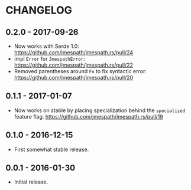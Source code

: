 # CHANGELOG

## 0.2.0 - 2017-09-26

* Now works with Serde 1.0:
  https://github.com/jmespath/jmespath.rs/pull/24
* impl `Error` for `JmespathError`:
  https://github.com/jmespath/jmespath.rs/pull/22
* Removed parentheses around `Fn` to fix syntactic error:
  https://github.com/jmespath/jmespath.rs/pull/20

## 0.1.1 - 2017-01-07

* Now works on stable by placing specialization behind the `specialized`
  feature flag. https://github.com/jmespath/jmespath.rs/pull/19

## 0.1.0 - 2016-12-15

* First somewhat stable release.

## 0.0.1 - 2016-01-30

* Initial release.
